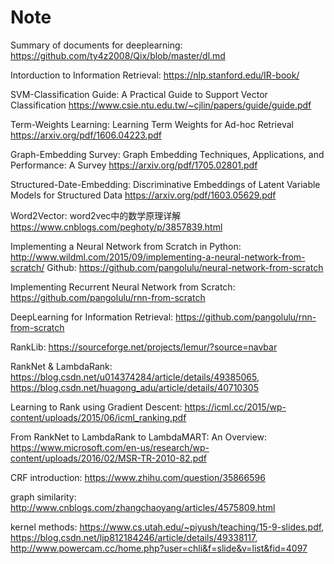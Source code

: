 # Note

Summary of documents for deeplearning: https://github.com/ty4z2008/Qix/blob/master/dl.md

Intorduction to Information Retrieval: https://nlp.stanford.edu/IR-book/

SVM-Classification Guide: A Practical Guide to Support Vector Classification
   https://www.csie.ntu.edu.tw/~cjlin/papers/guide/guide.pdf
   
Term-Weights Learning: Learning Term Weights for Ad-hoc Retrieval
   https://arxiv.org/pdf/1606.04223.pdf
  
Graph-Embedding Survey: Graph Embedding Techniques, Applications, and Performance: A Survey
   https://arxiv.org/pdf/1705.02801.pdf

Structured-Date-Embedding: Discriminative Embeddings of Latent Variable Models for Structured Data
   https://arxiv.org/pdf/1603.05629.pdf
   
Word2Vector: word2vec中的数学原理详解 https://www.cnblogs.com/peghoty/p/3857839.html

Implementing a Neural Network from Scratch in Python: http://www.wildml.com/2015/09/implementing-a-neural-network-from-scratch/
   Github: https://github.com/pangolulu/neural-network-from-scratch

Implementing Recurrent Neural Network from Scratch: https://github.com/pangolulu/rnn-from-scratch

DeepLearning for Information Retrieval: https://github.com/pangolulu/rnn-from-scratch

RankLib: https://sourceforge.net/projects/lemur/?source=navbar

RankNet & LambdaRank: https://blog.csdn.net/u014374284/article/details/49385065, https://blog.csdn.net/huagong_adu/article/details/40710305

Learning to Rank using Gradient Descent: https://icml.cc/2015/wp-content/uploads/2015/06/icml_ranking.pdf

From RankNet to LambdaRank to LambdaMART: An Overview: https://www.microsoft.com/en-us/research/wp-content/uploads/2016/02/MSR-TR-2010-82.pdf

CRF introduction: https://www.zhihu.com/question/35866596

graph similarity: http://www.cnblogs.com/zhangchaoyang/articles/4575809.html

kernel methods: https://www.cs.utah.edu/~piyush/teaching/15-9-slides.pdf, https://blog.csdn.net/ljp812184246/article/details/49338117, http://www.powercam.cc/home.php?user=chli&f=slide&v=list&fid=4097
